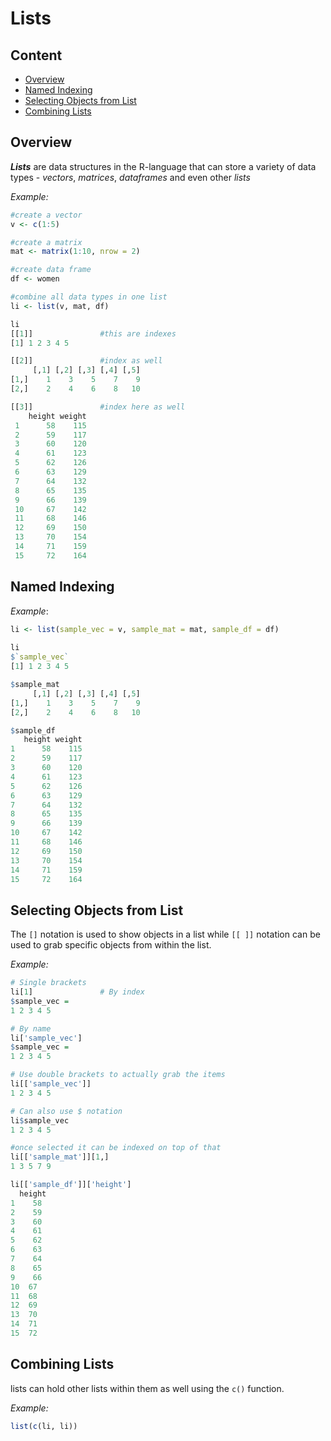# Lists

Content
----
- [Overview](https://github.com/Jarmos-san/R_Notes/blob/master/lists.md#overview)
- [Named Indexing](https://github.com/Jarmos-san/R_Notes/blob/master/lists.md#named-indexing)
- [Selecting Objects from List](https://github.com/Jarmos-san/R_Notes/blob/master/lists.md#selecting-objects-from-list)
- [Combining Lists](https://github.com/Jarmos-san/R_Notes/blob/master/lists.md#combining-lists)

Overview
-----

_**Lists**_ are data structures in the R-language that can store a 	   variety of data types - _vectors_, _matrices_, _dataframes_ and 		even other _lists_

_Example:_

```R
#create a vector
v <- c(1:5)

#create a matrix
mat <- matrix(1:10, nrow = 2)

#create data frame
df <- women

#combine all data types in one list
li <- list(v, mat, df)

li
[[1]]				#this are indexes
[1] 1 2 3 4 5

[[2]]				#index as well
     [,1] [,2] [,3] [,4] [,5]
[1,]    1    3    5    7    9
[2,]    2    4    6    8   10

[[3]]				#index here as well
    height weight
 1      58    115
 2      59    117
 3      60    120
 4      61    123
 5      62    126
 6      63    129
 7      64    132
 8      65    135
 9      66    139
 10     67    142
 11     68    146
 12     69    150
 13     70    154
 14     71    159
 15     72    164
   ```

Named Indexing
----
	
_Example_:
  
```R
li <- list(sample_vec = v, sample_mat = mat, sample_df = df)
  
li
$`sample_vec`
[1] 1 2 3 4 5

$sample_mat
     [,1] [,2] [,3] [,4] [,5]
[1,]    1    3    5    7    9
[2,]    2    4    6    8   10

$sample_df
   height weight
1      58    115
2      59    117
3      60    120
4      61    123
5      62    126
6      63    129
7      64    132
8      65    135
9      66    139
10     67    142
11     68    146
12     69    150
13     70    154
14     71    159
15     72    164
```

Selecting Objects from List
-----
The `[]` notation is used to show objects in a list while `[[ ]]` notation can be used to grab specific objects from within the list.

_Example:_

```R
# Single brackets
li[1]				# By index
$sample_vec =
1 2 3 4 5

# By name
li['sample_vec']
$sample_vec =
1 2 3 4 5

# Use double brackets to actually grab the items
li[['sample_vec']]
1 2 3 4 5

# Can also use $ notation
li$sample_vec
1 2 3 4 5

#once selected it can be indexed on top of that
li[['sample_mat']][1,]
1 3 5 7 9

li[['sample_df']]['height']
  height
1	 58
2	 59
3	 60
4	 61
5	 62
6	 63
7	 64
8	 65
9	 66
10	67
11	68
12	69
13	70
14	71
15	72
```

Combining Lists
----
lists can hold other lists within them as well using the `c()` function.

_Example:_

```R
list(c(li, li))
```
